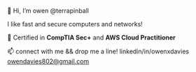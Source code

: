 
👋 Hi, I’m owen @terrapinball

I like fast and secure computers and networks!

🌱 Certified in <strong>CompTIA Sec+</strong> and <strong>AWS Cloud Practitioner</strong>



📫 connect with me && drop me a line!
        linkedin/in/owenxdavies
        owendavies802@gmail.com
